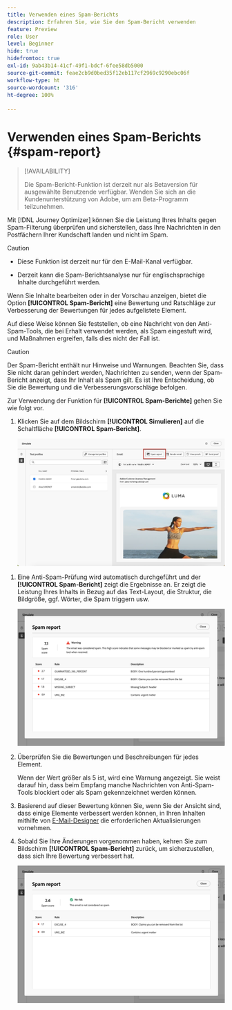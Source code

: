 ```yaml
---
title: Verwenden eines Spam-Berichts
description: Erfahren Sie, wie Sie den Spam-Bericht verwenden
feature: Preview
role: User
level: Beginner
hide: true
hidefromtoc: true
exl-id: 9ab43b14-41cf-49f1-bdcf-6fee58db5000
source-git-commit: feae2cb9d0bed35f12eb117cf2969c9290ebc06f
workflow-type: ht
source-wordcount: '316'
ht-degree: 100%

---
```


# Verwenden eines Spam-Berichts {#spam-report}

>[!AVAILABILITY]
>
>Die Spam-Bericht-Funktion ist derzeit nur als Betaversion für ausgewählte Benutzende verfügbar. Wenden Sie sich an die Kundenunterstützung von Adobe, um am Beta-Programm teilzunehmen.

Mit [!DNL Journey Optimizer] können Sie die Leistung Ihres Inhalts gegen Spam-Filterung überprüfen und sicherstellen, dass Ihre Nachrichten in den Postfächern Ihrer Kundschaft landen und nicht im Spam.

>[!CAUTION]
>
>* Diese Funktion ist derzeit nur für den E-Mail-Kanal verfügbar.
>
>* Derzeit kann die Spam-Berichtsanalyse nur für englischsprachige Inhalte durchgeführt werden.

Wenn Sie Inhalte bearbeiten oder in der Vorschau anzeigen, bietet die Option **[!UICONTROL Spam-Bericht]** eine Bewertung und Ratschläge zur Verbesserung der Bewertungen für jedes aufgelistete Element.

Auf diese Weise können Sie feststellen, ob eine Nachricht von den Anti-Spam-Tools, die bei Erhalt verwendet werden, als Spam eingestuft wird, und Maßnahmen ergreifen, falls dies nicht der Fall ist.

>[!CAUTION]
>
>Der Spam-Bericht enthält nur Hinweise und Warnungen. Beachten Sie, dass Sie nicht daran gehindert werden, Nachrichten zu senden, wenn der Spam-Bericht anzeigt, dass Ihr Inhalt als Spam gilt. Es ist Ihre Entscheidung, ob Sie die Bewertung und die Verbesserungsvorschläge befolgen.

Zur Verwendung der Funktion für **[!UICONTROL Spam-Berichte]** gehen Sie wie folgt vor.

<!--For example spam scoring tool can tell that there are too many Images compared to the text. Retailers tend to do this even though the spam score gets worse because the content is more engaging.-->

<!--Michael, who is a marketer with NIKE works along with Tara from testing team to ensure that the emails being sent as part of the campaign/journey don't get categorised as SPAM.

They need an integration within AJO's marketing system to show how the curated content is doing against different SPAM compliance pillars like for SPAM trigger words, HTML Body content and layout, subject line etc.

They should be able to get scores for each individual items as shown by market standard SPAM filtering tools like Spam Assassin, Symantec etc.

They should also get suggestions on how to improve the score better to be confident that the messages don't get categorised as spam.-->

1. Klicken Sie auf dem Bildschirm **[!UICONTROL Simulieren]** auf die Schaltfläche **[!UICONTROL Spam-Bericht]**.

   ![](assets/spam-report-button.png)

<!--
    You can also open the [Email Designer](../email/content-from-scratch.md), click the **[!UICONTROL More]** button and select **[!UICONTROL Check spam score]** from the menu.

    ![](assets/spam-report-check-score.png)
-->

1. Eine Anti-Spam-Prüfung wird automatisch durchgeführt und der **[!UICONTROL Spam-Bericht]** zeigt die Ergebnisse an. Er zeigt die Leistung Ihres Inhalts in Bezug auf das Text-Layout, die Struktur, die Bildgröße, ggf. Wörter, die Spam triggern usw.

   ![](assets/spam-report-high-score.png)

1. Überprüfen Sie die Bewertungen und Beschreibungen für jedes Element.

   Wenn der Wert größer als 5 ist, wird eine Warnung angezeigt. Sie weist darauf hin, dass beim Empfang manche Nachrichten von Anti-Spam-Tools blockiert oder als Spam gekennzeichnet werden können.

1. Basierend auf dieser Bewertung können Sie, wenn Sie der Ansicht sind, dass einige Elemente verbessert werden können, in Ihren Inhalten mithilfe von [E-Mail-Designer](../email/content-from-scratch.md) die erforderlichen Aktualisierungen vornehmen.

1. Sobald Sie Ihre Änderungen vorgenommen haben, kehren Sie zum Bildschirm **[!UICONTROL Spam-Bericht]** zurück, um sicherzustellen, dass sich Ihre Bewertung verbessert hat.

   ![](assets/spam-report-low-score.png)

<!--You can also check the message's alerts for warnings on potential risk of spam detection. Follow the steps below.

1. Click the **[!UICONTROL Alerts]** button on top right of the screen. [Learn more on email alerts](../email/create-email.md#check-email-alerts)

1. If **[!UICONTROL Spam checker alert]** is displayed, you should check your content for a potential risk of spam using the **[!UICONTROL Spam report]** feature as detailed above.

    ![](assets/spam-report-alert.png)
-->
